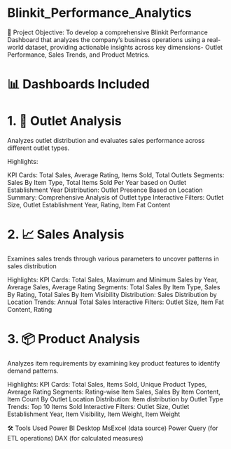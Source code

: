 # Blinkit_Performance_Analytics
🎯 Project Objective: To develop a comprehensive Blinkit Performance Dashboard that analyzes the company’s business operations using a real-world dataset, providing actionable insights across key dimensions- Outlet Performance, Sales Trends, and Product Metrics.
# 📊 Dashboards Included

# 1. 📍 Outlet Analysis
  Analyzes outlet distribution and evaluates sales performance across different outlet types.

  Highlights:

  KPI Cards: Total Sales, Average Rating, Items Sold, Total Outlets
  Segments:  Sales By Item Type, Total Items Sold Per Year based on Outlet Establishment Year
  Distribution: Outlet Presence Based on Location
  Summary: Comprehensive Analysis of Outlet type
  Interactive Filters: Outlet Size, Outlet Establishment Year, Rating, Item Fat Content

# 2. 📈 Sales Analysis
  Examines sales trends through various parameters to uncover patterns in sales distribution

  Highlights:
  KPI Cards: Total Sales, Maximum and Minimum Sales by Year, Average Sales, Average Rating
  Segments:  Total Sales By Item Type, Sales By Rating, Total Sales By Item Visibility
  Distribution: Sales Distribution by Location
  Trends: Annual Total Sales
  Interactive Filters: Outlet Size, Item Fat Content, Rating

# 3. 📦 Product Analysis
  Analyzes item requirements by examining key product features to identify demand patterns.

  Highlights:
  KPI Cards: Total Sales, Items Sold, Unique Product Types, Average Rating
  Segments:  Rating-wise Item Sales, Sales By Item Content, Item Count By Outlet Location
  Distribution: Item distribution by Outlet Type
  Trends: Top 10 Items Sold
  Interactive Filters: Outlet Size, Outlet Establishment Year, Item Visibility, Item Weight, Item Weight

🛠 Tools Used
Power BI Desktop
MsExcel (data source)
Power Query (for ETL operations)
DAX (for calculated measures)
